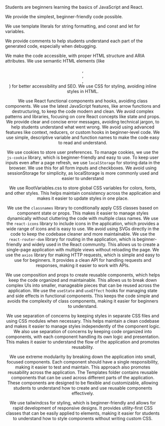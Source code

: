 Students are beginners learning the basics of JavaScript and React.

We provide the simplest, beginner-friendly code possible.

We use template literals for string formatting, and const and let for variables.

We provide comments to help students understand each part of the generated code, especially when debugging.

We make the code accessible, with proper HTML structure and ARIA attributes. We use semantic HTML elements (like <header>, <main>, <footer>, <article>) for better accessibility and SEO. We use CSS for styling, avoiding inline styles in HTML.

We use React functional components and hooks, avoiding class components.
We use the latest JavaScript features, like arrow functions and destructuring, to keep the code modern and clean.
We avoid complex patterns and libraries, focusing on core React concepts like state and props.
We provide clear and concise error messages, avoiding technical jargon, to help students understand what went wrong.
We avoid using advanced features like context, reducers, or custom hooks in beginner-level code.
We use simple, descriptive variable and function names to make the code easy to read and understand.

We use cookies to store user preferences.
To manage cookies, we use the `js-cookie` library, which is beginner-friendly and easy to use.
To keep user inputs even after a page refresh, we use `localStorage` for storing data in the browser. We use this for all form inputs and checkboxes.
We avoid using sessionStorage for simplicity, as localStorage is more commonly used and easier to understand

We use RootVariables.css to store global CSS variables for colors, fonts, and other styles. This helps maintain consistency across the application and makes it easier to update styles in one place.

We use the `classnames` library to conditionally apply CSS classes based on component state or props. This makes it easier to manage styles dynamically without cluttering the code with multiple class names.
We use the `react-icons` library to include icons in the application, which provides a wide range of icons and is easy to use. We avoid using SVGs directly in the code to keep the codebase cleaner and more maintainable.
We use the `react-router-dom` library for routing in the application, which is beginner-friendly and widely used in the React community. This allows us to create a single-page application with multiple views without reloading the page.
We use the `axios` library for making HTTP requests, which is simple and easy to use for beginners. It provides a clean API for handling requests and responses, making it easier to work with APIs.

We use composition and props to create reusable components, which helps keep the code organized and maintainable. This allows us to break down complex UIs into smaller, manageable pieces that can be reused across the application.
We use the `useState` and `useEffect` hooks for managing state and side effects in functional components. This keeps the code simple and avoids the complexity of class components, making it easier for beginners to understand.

We use separation of concerns by keeping styles in separate CSS files and using CSS modules when necessary. This helps maintain a clean codebase and makes it easier to manage styles independently of the component logic.
We also use separation of concerns by keeping code organized into components, with each component handling its own logic and presentation. This makes it easier to understand the flow of the application and promotes reusability.

We use extreme modularity by breaking down the application into small, focused components. Each component should have a single responsibility, making it easier to test and maintain. This approach also promotes reusability across the application.
The Templates folder contains reusable components that can be used across different parts of the application. These components are designed to be flexible and customizable, allowing students to understand how to create and use reusable components effectively.

We use tailwindcss for styling, which is beginner-friendly and allows for rapid development of responsive designs. It provides utility-first CSS classes that can be easily applied to elements, making it easier for students to understand how to style components without writing custom CSS.
